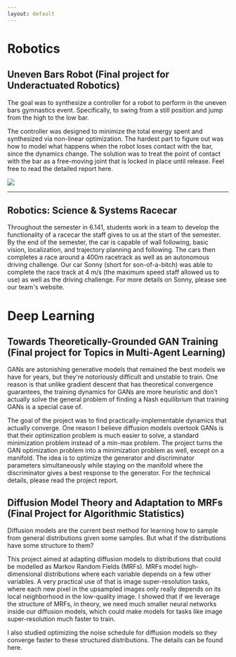 ```yaml
---
layout: default
---
```


# Robotics

## Uneven Bars Robot (Final project for Underactuated Robotics)

The goal was to synthesize a controller for a robot to perform in the uneven bars gymnastics event. Specifically, to swing from a still position and jump from the high to the low bar.

The controller was designed to minimize the total energy spent and synthesized via non-linear optimization. The hardest part to figure out was how to model what happens when the robot loses contact with the bar, since the dynamics change. The solution was to treat the point of contact with the bar as a free-moving joint that is locked in place until release. Feel free to read the detailed report here.

![]([https://github.com/mohammedehab2002/mohammedehab2002.github.io/blob/gh-pages/uneven-bars-simulation.gif])

---

## Robotics: Science & Systems Racecar

Throughout the semester in 6.141, students work in a team to develop the functionality of a racecar the staff gives to us at the start of the semester. By the end of the semester, the car is capable of wall following, basic vision, localization, and trajectory planning and following. The cars then completes a race around a 400m racetrack as well as an autonomous driving challenge.
Our car Sonny (short for son-of-a-bitch) was able to complete the race track at 4 m/s (the maximum speed staff allowed us to use) as well as the driving challenge. For more details on Sonny, please see our team's website.

# Deep Learning

## Towards Theoretically-Grounded GAN Training (Final project for Topics in Multi-Agent Learning)

GANs are astonishing generative models that remained the best models we have for years, but they're notoriously difficult and unstable to train. One reason is that unlike gradient descent that has theoretical convergence guarantees, the training dynamics for GANs are more heuristic and don't actually solve the general problem of finding a Nash equilibrium that training GANs is a special case of.

The goal of the project was to find practically-implementable dynamics that actually converge. One reason I believe diffusion models overtook GANs is that their optimization problem is much easier to solve, a standard minimization problem instead of a min-max problem. The project turns the GAN optimization problem into a minimization problem as well, except on a manifold. The idea is to optimize the generator and discriminator parameters simultaneously while staying on the manifold where the discriminator gives a best response to the generator. For the technical details, please read the project report.

## Diffusion Model Theory and Adaptation to MRFs (Final Project for Algorithmic Statistics)

Diffusion models are the current best method for learning how to sample from general distributions given some samples. But what if the distributions have some structure to them?

This project aimed at adapting diffusion models to distributions that could be modelled as Markov Random Fields (MRFs). MRFs model high-dimensional distributions where each variable depends on a few other variables. A very practical use of that is image super-resolution tasks, where each new pixel in the upsampled images only really depends on its local neighborhood in the low-quality image. I showed that if we leverage the structure of MRFs, in theory, we need much smaller neural networks inside our diffusion models, which could make models for tasks like image super-resolution much faster to train.

I also studied optimizing the noise schedule for diffusion models so they converge faster to these structured distributions. The details can be found here.

